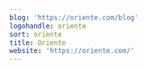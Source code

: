 ```yaml
---
blog: 'https://oriente.com/blog'
logohandle: oriente
sort: oriente
title: Oriente
website: 'https://oriente.com/'
---
```

